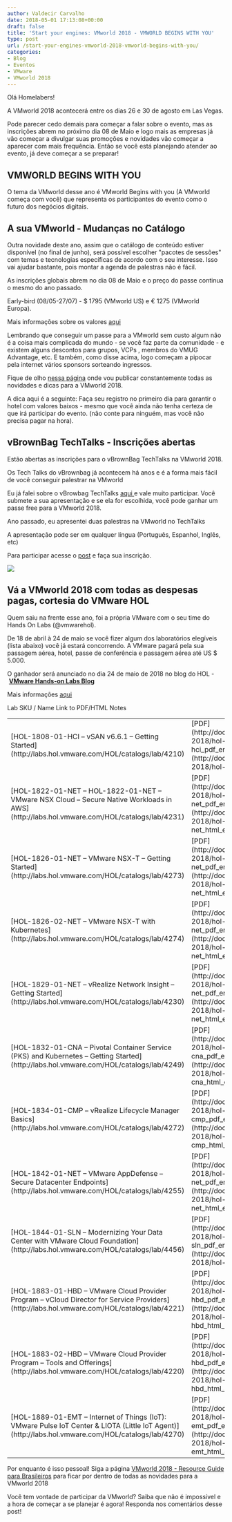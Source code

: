 ```yaml
---
author: Valdecir Carvalho
date: 2018-05-01 17:13:08+00:00
draft: false
title: 'Start your engines: VMworld 2018 - VMWORLD BEGINS WITH YOU'
type: post
url: /start-your-engines-vmworld-2018-vmworld-begins-with-you/
categories:
- Blog
- Eventos
- VMware
- VMworld 2018
---
```


Olá Homelabers!

A VMworld 2018 acontecerá entre os dias 26 e 30 de agosto em Las Vegas.

Pode parecer cedo demais para começar a falar sobre o evento, mas as inscrições abrem no próximo dia 08 de Maio e logo mais as empresas já vão começar a divulgar suas promoções e novidades vão começar a aparecer com mais frequência. Então se você está planejando atender ao evento, já deve começar a se preparar!



## VMWORLD BEGINS WITH YOU



O tema da VMworld desse ano é VMworld Begins with you (A VMworld começa com você) que representa os participantes do evento como o futuro dos negócios digitais.



## A sua VMworld - Mudanças no Catálogo



Outra novidade deste ano, assim que o catálogo de conteúdo estiver disponível (no final de junho), será possível escolher "pacotes de sessões" com temas e tecnologias específicas de acordo com o seu interesse. Isso vai ajudar bastante, pois montar a agenda de palestras não é fácil.

As inscrições globais abrem no dia 08 de Maio e o preço do passe continua o mesmo do ano passado.

Early-bird (08/05-27/07) - $ 1795 (VMworld US) e € 1275 (VMworld Europa).

Mais informações sobre os valores [aqui](https://www.vmworld.com/en/us/pricing.html)

Lembrando que conseguir um passe para a VMworld sem custo algum não é a coisa mais complicada do mundo - se você faz parte da comunidade - e existem alguns descontos para grupos, VCPs , membros do VMUG Advantage, etc. E também, como disse acima, logo começam a pipocar pela internet vários sponsors sorteando ingressos.

Fique de olho [nessa página](http://homelaber.com.br/vmworld-2018-resource-guide-para-brasileiros/) onde vou publicar constantemente todas as novidades e dicas para a VMworld 2018.

A dica aqui é a seguinte: Faça seu registro no primeiro dia para garantir o hotel com valores baixos - mesmo que você ainda não tenha certeza de que irá participar do evento. (não conte para ninguém, mas você não precisa pagar na hora).



## vBrownBag TechTalks - Inscrições abertas



Estão abertas as inscrições para o vBrownBag TechTalks na VMworld 2018.

Os Tech Talks do vBrownbag já acontecem há anos e é a forma mais fácil de você conseguir palestrar na VMworld

Eu já falei sobre o vBrowbag TechTalks [aqui ](http://homelaber.com.br/vmworldvideo-vbrownbag-latam-focus-on-the-expert-valdecir-carvalho-homelaber/)e vale muito participar. Você submete a sua apresentação e se ela for escolhida, você pode ganhar um passe free para a VMworld 2018.

Ano passado, eu apresentei duas palestras na VMworld no TechTalks

A apresentação pode ser em qualquer língua (Português, Espanhol, Inglês, etc)

Para participar acesse o [post](https://vbrownbag.com/2018/04/vbrownbag-techtalks-at-vmworld-2018/) e faça sua inscrição.

![](https://i2.wp.com/homelaber.com.br/site/wp-content/uploads/2017/05/vbrownbag-logo.png?resize=242%2C89)




## Vá a VMworld 2018 com todas as despesas pagas, cortesia do VMware HOL



Quem saiu na frente esse ano, foi a própria VMware com o seu time do Hands On Labs (@vmwarehol).

De 18 de abril à 24 de maio se você fizer algum dos laboratórios elegíveis (lista abaixo) você já estará concorrendo. A VMware pagará pela sua passagem aérea, hotel, passe de conferência e passagem aérea até US $ 5.000.

O ganhador será anunciado no dia 24 de maio de 2018 no blog do HOL - **[VMware Hands-on Labs Blog](https://blogs.vmware.com/hol)**

Mais informações [aqui](https://blogs.vmware.com/hol/2018/04/want-attend-vmworld-2018-team-travel-budget.html#)

<table border="0" >
<tbody >
<tr >
Lab SKU / Name
Link to PDF/HTML
Notes
</tr>
<tr >

<td width="50%" >[HOL-1808-01-HCI – vSAN v6.6.1 – Getting Started](http://labs.hol.vmware.com/HOL/catalogs/lab/4210)
</td>

<td width="20%" >[PDF](http://docs.hol.vmware.com/HOL-2018/hol-1808-01-hci_pdf_en.pdf) / [HTML](http://docs.hol.vmware.com/HOL-2018/hol-1808-01-hci_html_en/)
</td>

<td width="30%" >Updated to vSAN v6.6.1
</td>
</tr>
<tr >

<td width="50%" >[HOL-1822-01-NET – HOL-1822-01-NET – VMware NSX Cloud – Secure Native Workloads in AWS](http://labs.hol.vmware.com/HOL/catalogs/lab/4231)
</td>

<td width="20%" >[PDF](http://docs.hol.vmware.com/HOL-2018/hol-1822-01-net_pdf_en.pdf) / [HTML](http://docs.hol.vmware.com/HOL-2018/hol-1822-01-net_html_en/)
</td>

<td width="30%" >Updated to release version
</td>
</tr>
<tr >

<td width="50%" >[HOL-1826-01-NET – VMware NSX-T – Getting Started](http://labs.hol.vmware.com/HOL/catalogs/lab/4273)
</td>

<td width="20%" >[PDF](http://docs.hol.vmware.com/HOL-2018/hol-1826-01-net_pdf_en.pdf) / [HTML](http://docs.hol.vmware.com/HOL-2018/hol-1826-01-net_html_en/)
</td>

<td width="30%" >Updated to release version, module added to show new features
</td>
</tr>
<tr >

<td width="50%" >[HOL-1826-02-NET – VMware NSX-T with Kubernetes](http://labs.hol.vmware.com/HOL/catalogs/lab/4274)
</td>

<td width="20%" >[PDF](http://docs.hol.vmware.com/HOL-2018/hol-1826-02-net_pdf_en.pdf) / [HTML](http://docs.hol.vmware.com/HOL-2018/hol-1826-02-net_html_en/)
</td>

<td width="30%" >Updated to release version
</td>
</tr>
<tr >

<td width="50%" >[HOL-1829-01-NET – vRealize Network Insight – Getting Started](http://labs.hol.vmware.com/HOL/catalogs/lab/4230)
</td>

<td width="20%" >[PDF](http://docs.hol.vmware.com/HOL-2018/hol-1829-01-net_pdf_en.pdf) / [HTML](http://docs.hol.vmware.com/HOL-2018/hol-1829-01-net_html_en/)
</td>

<td width="30%" >Updated to v3.6 highlight new use cases
</td>
</tr>
<tr >

<td width="50%" >[HOL-1832-01-CNA – Pivotal Container Service (PKS) and Kubernetes – Getting Started](http://labs.hol.vmware.com/HOL/catalogs/lab/4249)
</td>

<td width="20%" >[PDF](http://docs.hol.vmware.com/HOL-2018/hol-1832-01-cna_pdf_en.pdf) / [HTML](http://docs.hol.vmware.com/HOL-2018/hol-1832-01-cna_html_en/)
</td>

<td width="30%" >New!
</td>
</tr>
<tr >

<td width="50%" >[HOL-1834-01-CMP – vRealize Lifecycle Manager Basics](http://labs.hol.vmware.com/HOL/catalogs/lab/4272)
</td>

<td width="20%" >[PDF](http://docs.hol.vmware.com/HOL-2018/hol-1834-01-cmp_pdf_en.pdf) / [HTML](http://docs.hol.vmware.com/HOL-2018/hol-1834-01-cmp_html_en/)
</td>

<td width="30%" >New!
</td>
</tr>
<tr >

<td width="50%" >[HOL-1842-01-NET – VMware AppDefense – Secure Datacenter Endpoints](http://labs.hol.vmware.com/HOL/catalogs/lab/4255)
</td>

<td width="20%" >[PDF](http://docs.hol.vmware.com/HOL-2018/hol-1842-01-net_pdf_en.pdf) / [HTML](http://docs.hol.vmware.com/HOL-2018/hol-1842-01-net_html_en/)
</td>

<td width="30%" >Updated to release version
</td>
</tr>
<tr >

<td width="50%" >[HOL-1844-01-SLN – Modernizing Your Data Center with VMware Cloud Foundation](http://labs.hol.vmware.com/HOL/catalogs/lab/4456)
</td>

<td width="20%" >[PDF](http://docs.hol.vmware.com/HOL-2018/hol-1844-01-sln_pdf_en.pdf) / [HTML](http://docs.hol.vmware.com/HOL-2018/hol-1844-01-sln_html_en/)
</td>

<td width="30%" >Updated to VCF v2.3, new iSIMs
</td>
</tr>
<tr >

<td width="50%" >[HOL-1883-01-HBD – VMware Cloud Provider Program – vCloud Director for Service Providers](http://labs.hol.vmware.com/HOL/catalogs/lab/4221)
</td>

<td width="20%" >[PDF](http://docs.hol.vmware.com/HOL-2018/hol-1883-01-hbd_pdf_en.pdf) / [HTML](http://docs.hol.vmware.com/HOL-2018/hol-1883-01-hbd_html_en/)
</td>

<td width="30%" >Now focused on vCloud Director v9
</td>
</tr>
<tr >

<td width="50%" >[HOL-1883-02-HBD – VMware Cloud Provider Program – Tools and Offerings](http://labs.hol.vmware.com/HOL/catalogs/lab/4220)
</td>

<td width="20%" >[PDF](http://docs.hol.vmware.com/HOL-2018/hol-1883-02-hbd_pdf_en.pdf) / [HTML](http://docs.hol.vmware.com/HOL-2018/hol-1883-02-hbd_html_en/)
</td>

<td width="30%" >New lab focused on products and tools.
</td>
</tr>
<tr >

<td width="50%" >[HOL-1889-01-EMT – Internet of Things (IoT): VMware Pulse IoT Center & LIOTA (Little IoT Agent)](http://labs.hol.vmware.com/HOL/catalogs/lab/4270)
</td>

<td width="20%" >[PDF](http://docs.hol.vmware.com/HOL-2018/hol-1889-01-emt_pdf_en.pdf) / [HTML](http://docs.hol.vmware.com/HOL-2018/hol-1889-01-emt_html_en/)
</td>

<td width="30%" >New!
</td>
</tr>
</tbody>
</table>

Por enquanto é isso pessoal! Siga a página [VMworld 2018 - Resource Guide para Brasileiros](http://homelaber.com.br/vmworld-2018-resource-guide-para-brasileiros/) para ficar por dentro de todas as novidades para a VMworld 2018

Você tem vontade de participar da VMworld? Saiba que não é impossível e a hora de começar a se planejar é agora! Responda nos comentários desse post!


